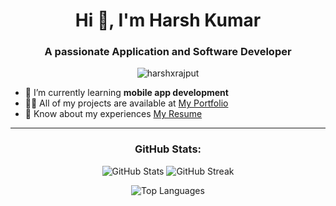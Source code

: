 <h1 align="center">Hi 👋, I'm Harsh Kumar</h1>
<h3 align="center">A passionate Application and Software Developer</h3>

<p align="center"> 
  <img src="https://komarev.com/ghpvc/?username=harshxrajput&label=Profile%20views&color=0e75b6&style=flat" alt="harshxrajput" /> 
</p>

- 🌱 I’m currently learning **mobile app development**  
- 👨‍💻 All of my projects are available at [My Portfolio](https://portfolio-lac-six-89.vercel.app/)  
- 📄 Know about my experiences [My Resume](https://drive.google.com/file/d/1uS8Fu_7REEyqlyDYyTInjResrHWTZ6Pd/view?usp=drive_link)  

---

<h3 align="center">GitHub Stats:</h3>
<p align="center">
  <img src="https://github-readme-stats.vercel.app/api?username=harshxrajput&show_icons=true&theme=radical&hide_border=true" alt="GitHub Stats" />
<!-- </p>
<p align="center"> -->
  <img src="https://github-readme-streak-stats.herokuapp.com/?user=harshxrajput&theme=radical&hide_border=true" alt="GitHub Streak" />
</p>
<p align="center">
  <img src="https://github-readme-stats.vercel.app/api/top-langs/?username=harshxrajput&layout=compact&theme=radical&hide_border=true" alt="Top Languages" />
</p>
